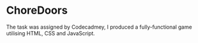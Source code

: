 # ChoreDoors
The task was assigned by Codecadmey, I produced a fully-functional game utilising HTML, CSS and JavaScript.
